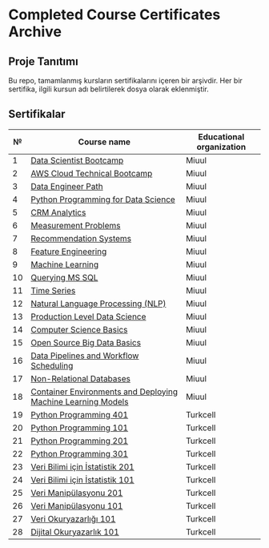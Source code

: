 # Completed Course Certificates Archive

## Proje Tanıtımı
Bu repo, tamamlanmış kursların sertifikalarını içeren bir arşivdir. Her bir sertifika, ilgili kursun adı belirtilerek dosya olarak eklenmiştir.

## Sertifikalar

| №  | Course name                       | Educational organization      |
|----|-----------------------------------|-------------------------------|
| 1  | [Data Scientist Bootcamp](Data_Scientist_Bootcamp.png)           | Miuul                         |
| 2  | [AWS Cloud Technical Bootcamp](AWS_Cloud_Technical_Bootcamp.png)      | Miuul                         |
| 3  | [Data Engineer Path](Data_Engineer_Path.png)                | Miuul                         |
| 4  | [Python Programming for Data Science](Mehmet_Işık_-_2023-02-14_Python_Programming_for_Data_Science.pdf) | Miuul                      |
| 5  | [CRM Analytics](Mehmet_Işık_-_2023-03-05_CRM_Analytics.pdf)                     | Miuul                         |
| 6  | [Measurement Problems](Mehmet_Işık_-_2023-03-15_Measurement_Problems.pdf)              | Miuul                         |
| 7  | [Recommendation Systems](Mehmet_Işık_-_2023-03-21_Recommendation_Systems.pdf)            | Miuul                         |
| 8  | [Feature Engineering](Mehmet_Işık_-_2023-03-25_Feature_Engineering.pdf)               | Miuul                         |
| 9  | [Machine Learning](Mehmet_Işık_-_2023-05-02_Machine_Learning.pdf)                  | Miuul                         |
| 10 | [Querying MS SQL](Mehmet_Işık_-_2023-06-23_Querying_MS_SQL.pdf)                  | Miuul                         |
| 11 | [Time Series](Mehmet_Işık_-_2023-07-11_Time_Series.pdf)                           | Miuul                         |
| 12 | [Natural Language Processing (NLP)](Mehmet_Işık_-_2023-11-30_Natural_Language_Processing_NLP.pdf) | Miuul |
| 13 | [Production Level Data Science](Mehmet_Işık_-_2023-11-30_Production_Level_Data_Science.pdf) | Miuul |
| 14 | [Computer Science Basics](Mehmet_Işık_-_2023-12-01_Computer_Science_Basics.pdf)    | Miuul |
| 15 | [Open Source Big Data Basics](Mehmet_Işık_-_2023-12-04_Open_Source_Big_Data_Basics.pdf) | Miuul |
| 16 | [Data Pipelines and Workflow Scheduling](Mehmet_Işık_-_2023-12-24_Data_Pipelines_and_Workflow_Scheduling.pdf) | Miuul |
| 17 | [Non-Relational Databases](Mehmet_Işık_-_2023-12-24_Non-Relational_Databases.pdf)  | Miuul |
| 18 | [Container Environments and Deploying Machine Learning Models](Mehmet_Işık_-_2023-12-24_Container_Environments_and_Deploying_Machine_Learning_Models.pdf) | Miuul |
| 19 | [Python Programming 401](Mehmet_Işık-Python401.pdf) | Turkcell |
| 20 | [Python Programming 101](Mehmet_Işık-Python101.pdf) | Turkcell |
| 21 | [Python Programming 201](Mehmet_Işık-Python201.pdf) | Turkcell |
| 22 | [Python Programming 301](Mehmet_Işık-Python301.pdf) | Turkcell |
| 23 | [Veri Bilimi için İstatistik 201](Mehmet_Işık-Veri_Bilimi_için_İstatistik201.pdf) | Turkcell |
| 24 | [Veri Bilimi için İstatistik 101](Mehmet_Işık-Veri_Bilimi_için_İstatistik101.pdf) | Turkcell |
| 25 | [Veri Manipülasyonu 201](Mehmet_Işık-Veri_Manipülasyonu201.pdf) | Turkcell |
| 26 | [Veri Manipülasyonu 101](Mehmet_Işık-Veri_Manipülasyonu101.pdf) | Turkcell |
| 27 | [Veri Okuryazarlığı 101](Mehmet_Işık-Veri_Okuryazarlığı101.pdf) | Turkcell |
| 28 | [Dijital Okuryazarlık 101](Mehmet_Işık-Dijital_Okuryazarlık101.pdf) | Turkcell |

